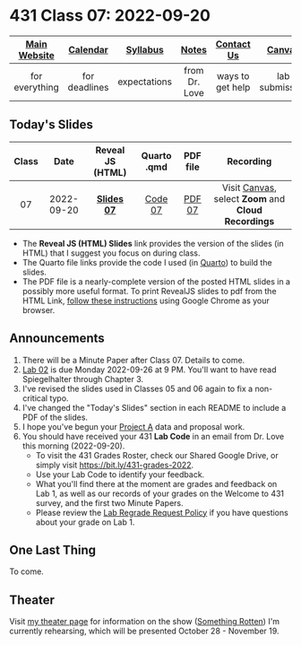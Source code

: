 # 431 Class 07: 2022-09-20

[Main Website](https://thomaselove.github.io/431-2022/) | [Calendar](https://thomaselove.github.io/431-2022/calendar.html) | [Syllabus](https://thomaselove.github.io/431-syllabus-2022/) | [Notes](https://thomaselove.github.io/431-notes/) | [Contact Us](https://thomaselove.github.io/431-2022/contact.html) | [Canvas](https://canvas.case.edu) | [Data and Code](https://github.com/THOMASELOVE/431-data)
:-----------: | :--------------: | :----------: | :---------: | :-------------: | :-----------: | :------------:
for everything | for deadlines | expectations | from Dr. Love | ways to get help | lab submission | for downloads

## Today's Slides

Class | Date | Reveal JS (HTML) | Quarto .qmd | PDF file | Recording
:---: | :--------: | :------: | :------: | :--------: | :-------------:
07 | 2022-09-20 | **[Slides 07](https://thomaselove.github.io/431-slides-2022/class07.html)** | [Code 07](https://thomaselove.github.io/431-slides-2022/class07.qmd) | [PDF 07](431%20Class%2007.pdf) | Visit [Canvas](https://canvas.case.edu/), select **Zoom** and **Cloud Recordings**

- The **Reveal JS (HTML) Slides** link provides the version of the slides (in HTML) that I suggest you focus on during class.
- The Quarto file links provide the code I used (in [Quarto](https://quarto.org/)) to build the slides.
- The PDF file is a nearly-complete version of the posted HTML slides in a possibly more useful format. To print RevealJS slides to pdf from the HTML Link, [follow these instructions](https://quarto.org/docs/presentations/revealjs/presenting.html#print-to-pdf) using Google Chrome as your browser.

## Announcements

1. There will be a Minute Paper after Class 07. Details to come.
2. [Lab 02](https://github.com/THOMASELOVE/431-labs-2022) is due Monday 2022-09-26 at 9 PM. You'll want to have read Spiegelhalter through Chapter 3.
3. I've revised the slides used in Classes 05 and 06 again to fix a non-critical typo.
4. I've changed the "Today's Slides" section in each README to include a PDF of the slides.
5. I hope you've begun your [Project A](https://thomaselove.github.io/431-projectA-2022) data and proposal work.
6. You should have received your 431 **Lab Code** in an email from Dr. Love this morning (2022-09-20). 
    - To visit the 431 Grades Roster, check our Shared Google Drive, or simply visit https://bit.ly/431-grades-2022. 
    - Use your Lab Code to identify your feedback. 
    - What you'll find there at the moment are grades and feedback on Lab 1, as well as our records of your grades on the Welcome to 431 survey, and the first two Minute Papers.
    - Please review the [Lab Regrade Request Policy](https://github.com/THOMASELOVE/431-labs-2022/blob/main/README.md#lab-regrade-requests-will-be-reviewed-in-december) if you have questions about your grade on Lab 1.

## One Last Thing

To come.

## Theater

Visit [my theater page](https://github.com/THOMASELOVE/theater) for information on the show ([Something Rotten](https://www.hudsonplayers.com/something-rotten/)) I'm currently rehearsing, which will be presented October 28 - November 19.
